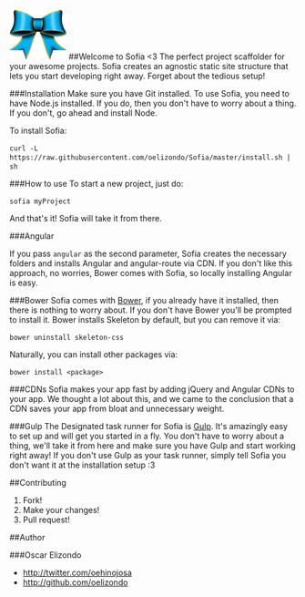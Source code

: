 ![Sofia](https://raw.githubusercontent.com/oelizondo/Sofia/master/Logo.png)
##Welcome to Sofia <3
The perfect project scaffolder for your awesome projects. Sofia creates an agnostic static site structure that lets you start developing right away. Forget about the tedious setup!

###Installation
Make sure you have Git installed.
To use Sofia, you need to have Node.js installed. If you do, then you don't have to worry about a thing. If you don't, go ahead and install Node.

To install Sofia:
```console
curl -L https://raw.githubusercontent.com/oelizondo/Sofia/master/install.sh | sh
```

###How to use
To start a new project, just do:
```console
sofia myProject
```
And that's it! Sofia will take it from there.

###Angular

If you pass ```angular``` as the second parameter, Sofia creates the necessary folders and installs Angular and angular-route via CDN. If you don't like this approach, no worries, Bower comes with Sofia, so locally installing Angular is easy.

###Bower
Sofia comes with [Bower](http://bower.io/), if you already have it installed, then there is nothing to worry about. If you don't have Bower you'll be prompted to install it. Bower installs Skeleton by default, but you can remove it via:

```console
bower uninstall skeleton-css
```
Naturally, you can install other packages via:
```console
bower install <package>
```

###CDNs
Sofia makes your app fast by adding jQuery and Angular CDNs to your app. We thought a lot about this, and we came to the conclusion that a CDN saves your app from bloat and unnecessary weight.

###Gulp
The Designated task runner for Sofia is [Gulp](http://gulpjs.com/). It's amazingly easy to set up and will get you started in a fly. You don't have to worry about a thing, we'll take it from here and make sure you have Gulp and start working right away!
If you don't use Gulp as your task runner, simply tell Sofia you don't want it at the installation setup :3

##Contributing
1. Fork!
2. Make your changes!
3. Pull request!

##Author

###Oscar Elizondo
* http://twitter.com/oehinojosa
* http://github.com/oelizondo